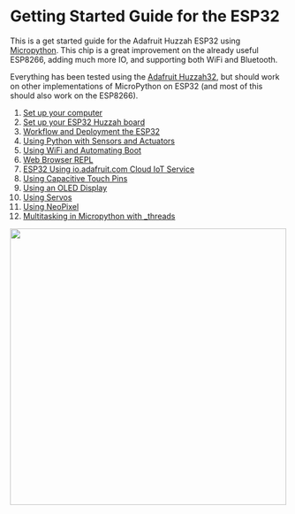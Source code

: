 # Getting Started Guide for the ESP32

This is a get started guide for the Adafruit Huzzah ESP32 using [Micropython](https://docs.micropython.org/en/latest/esp8266/index.html). This chip is a great improvement on the already useful ESP8266, adding much more IO, and supporting both WiFi and Bluetooth.

Everything has been tested using the [Adafruit Huzzah32](https://www.adafruit.com/product/3405), but should work on other implementations of MicroPython on ESP32 (and most of this should also work on the ESP8266).

1. [Set up your computer](docs/mac-setup.md)
1. [Set up your ESP32 Huzzah board](docs/esp32-setup.md)
1. [Workflow and Deployment the ESP32](docs/workflow.md)
1. [Using Python with Sensors and Actuators](docs/basics.md)
1. [Using WiFi and Automating Boot](docs/usingwifi.md)
1. [Web Browser REPL](docs/webrepl.md)
1. [ESP32 Using io.adafruit.com Cloud IoT Service](docs/io-adafruit.md)
1. [Using Capacitive Touch Pins](docs/cap_touch.md)
1. [Using an OLED Display](docs/oled.md)
1. [Using Servos](docs/servo.md)
1. [Using NeoPixel](docs/neopixel.md)
1. [Multitasking in Micropython with \_threads](docs/multitasking.md)

<img src="docs/esp32.jpg" width="500">
